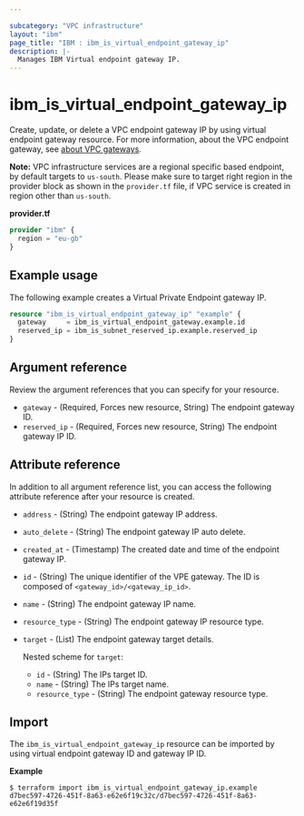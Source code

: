 ```yaml
---

subcategory: "VPC infrastructure"
layout: "ibm"
page_title: "IBM : ibm_is_virtual_endpoint_gateway_ip"
description: |-
  Manages IBM Virtual endpoint gateway IP.
---
```


# ibm_is_virtual_endpoint_gateway_ip
Create, update, or delete a VPC endpoint gateway IP by using virtual endpoint gateway resource. For more information, about the VPC endpoint gateway, see [about VPC gateways](https://cloud.ibm.com/docs/vpc?topic=vpc-about-vpe).

**Note:** 
VPC infrastructure services are a regional specific based endpoint, by default targets to `us-south`. Please make sure to target right region in the provider block as shown in the `provider.tf` file, if VPC service is created in region other than `us-south`.

**provider.tf**

```terraform
provider "ibm" {
  region = "eu-gb"
}
```

## Example usage
The following example creates a Virtual Private Endpoint gateway IP.

```terraform
resource "ibm_is_virtual_endpoint_gateway_ip" "example" {
  gateway     = ibm_is_virtual_endpoint_gateway.example.id
  reserved_ip = ibm_is_subnet_reserved_ip.example.reserved_ip
}
```


## Argument reference
Review the argument references that you can specify for your resource. 

- `gateway` - (Required, Forces new resource, String) The endpoint gateway ID.
- `reserved_ip` - (Required, Forces new resource, String) The endpoint gateway IP ID.


## Attribute reference
In addition to all argument reference list, you can access the following attribute reference after your resource is created.

- `address` - (String) The endpoint gateway IP address.
- `auto_delete` - (String) The endpoint gateway IP auto delete.
- `created_at` - (Timestamp) The created date and time of the endpoint gateway IP.
- `id` - (String) The unique identifier of the VPE gateway. The ID is composed of `<gateway_id>/<gateway_ip_id>`.
- `name` - (String) The endpoint gateway IP name.
- `resource_type` - (String) The endpoint gateway IP resource type.
- `target` - (List) The endpoint gateway target details.

  Nested scheme for `target`:
  - `id` - (String) The IPs target ID.
  - `name` - (String) The IPs target name.
  - `resource_type` - (String) The endpoint gateway resource type.


## Import
The `ibm_is_virtual_endpoint_gateway_ip` resource can be imported by using virtual endpoint gateway ID and gateway IP ID.

**Example**

```
$ terraform import ibm_is_virtual_endpoint_gateway_ip.example d7bec597-4726-451f-8a63-e62e6f19c32c/d7bec597-4726-451f-8a63-e62e6f19d35f

```
